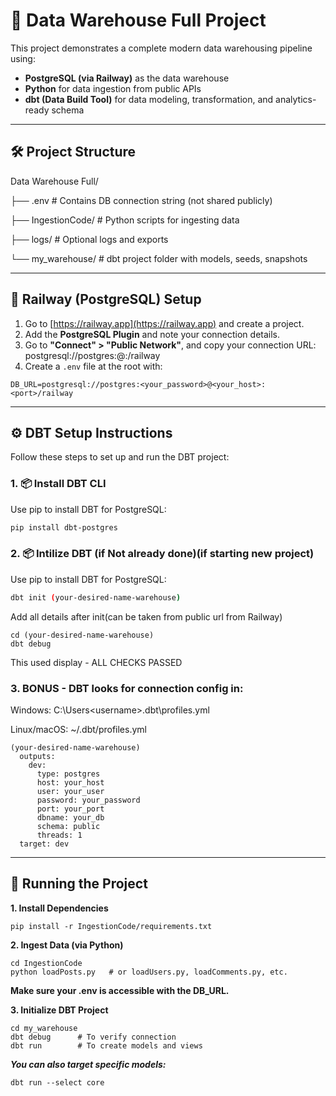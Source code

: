 # 🧠 Data Warehouse Full Project

This project demonstrates a complete modern data warehousing pipeline using:

- **PostgreSQL (via Railway)** as the data warehouse
- **Python** for data ingestion from public APIs
- **dbt (Data Build Tool)** for data modeling, transformation, and analytics-ready schema

---

## 🛠️ Project Structure
Data Warehouse Full/

├── .env # Contains DB connection string (not shared publicly)

├── IngestionCode/ # Python scripts for ingesting data

├── logs/ # Optional logs and exports

└── my_warehouse/ # dbt project folder with models, seeds, snapshots

---

## 🔌 Railway (PostgreSQL) Setup

1. Go to [https://railway.app](https://railway.app) and create a project.
2. Add the **PostgreSQL Plugin** and note your connection details.
3. Go to **"Connect" > "Public Network"**, and copy your connection URL: postgresql://postgres:<password>@<host>:<port>/railway
4. Create a `.env` file at the root with:

```env
DB_URL=postgresql://postgres:<your_password>@<your_host>:<port>/railway
```
---
## ⚙️ DBT Setup Instructions

Follow these steps to set up and run the DBT project:

### 1. 📦 Install DBT CLI
Use pip to install DBT for PostgreSQL:

```bash
pip install dbt-postgres
```
### 2. 📦 Intilize DBT (if Not already done)(if starting new project)
Use pip to install DBT for PostgreSQL:

```bash
dbt init (your-desired-name-warehouse)
```
Add all details after init(can be taken from public url from Railway)
```
cd (your-desired-name-warehouse)
dbt debug
```
This used display - ALL CHECKS PASSED

### 3. BONUS - DBT looks for connection config in:
Windows: C:\Users\<username>\.dbt\profiles.yml

Linux/macOS: ~/.dbt/profiles.yml

```
(your-desired-name-warehouse)
  outputs:
    dev:
      type: postgres
      host: your_host
      user: your_user
      password: your_password
      port: your_port
      dbname: your_db
      schema: public
      threads: 1
  target: dev
```
---

## 🚀 Running the Project
****1. Install Dependencies****
```
pip install -r IngestionCode/requirements.txt
```

****2. Ingest Data (via Python)****
```
cd IngestionCode
python loadPosts.py   # or loadUsers.py, loadComments.py, etc.
```
**Make sure your .env is accessible with the DB_URL.**

****3. Initialize DBT Project****
```
cd my_warehouse
dbt debug      # To verify connection
dbt run        # To create models and views
```

***You can also target specific models:***
```
dbt run --select core
```
